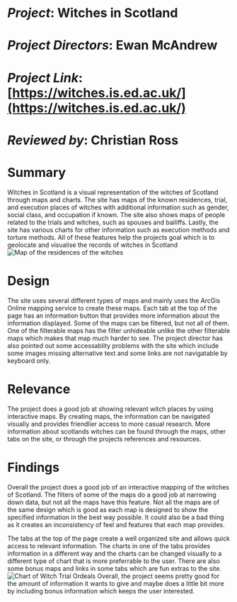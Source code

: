# *Project*: Witches in Scotland
# *Project Directors*: Ewan McAndrew
# *Project Link*: [https://witches.is.ed.ac.uk/](https://witches.is.ed.ac.uk/)
# *Reviewed by*: Christian Ross

# Summary  
Witches in Scotland is a visual representation of the witches of Scotland through maps and charts. The site has maps of the known residences, trial, and execution places of witches with additional information such as gender, social class, and occupation if known. The site also shows maps of people related to the trials and witches, such as spouses and bailiffs. Lastly, the site has various charts for other information such as execution methods and torture methods. All of these features help the projects goal which is to geolocate and visualise the records of witches in Scotland   
![Map of the residences of the witches][Witch Residence Map]   
# Design  
The site uses several different types of maps and mainly uses the ArcGis Online mapping service to create these maps. Each tab at the top of the page has an information button that provides more information about the information displayed. Some of the maps can be filtered, but not all of them. One of the filterable maps has the filter unhideable unlike the other filterable maps which makes that map much harder to see. The project director has also pointed out some accessablity problems with the site which include some images missing alternative text and some links are not navigatable by keyboard only.  
# Relevance  
The project does a good job at showing relevant witch places by using interactive maps. By creating maps, the information can be navigated visually and provides friendlier access to more casual research. More information about scotlands witches can be found through the maps, other tabs on the site, or through the projects references and resources.   
# Findings   
Overall the project does a good job of an interactive mapping of the witches of Scotland. The filters of some of the maps do a good job at narrowing down data, but not all the maps have this feature. Not all the maps are of the same design which is good as each map is designed to show the specified information in the best way possible. It could also be a bad thing as it creates an inconsistency of feel and features that each map provides.

The tabs at the top of the page create a well organized site and allows quick access to relevant information. The charts in one of the tabs provides information in a different way and the charts can be changed visually to a different type of chart that is more preferrable to the user. There are also some bonus maps and links in some tabs which are fun extras to the site.  
![Chart of Witch Trial Ordeals][Witch Trial Ordeal Chart]
Overall, the project seems pretty good for the amount of information it wants to give and maybe does a little bit more by including bonus information which keeps the user interested.


[Witch Residence Map]: https://christianross18.github.io/Blogs/images/TOC(2).png
[Witch Trial Ordeal Chart]: https://christianross18.github.io/Blogs/images/TOC(2).png
